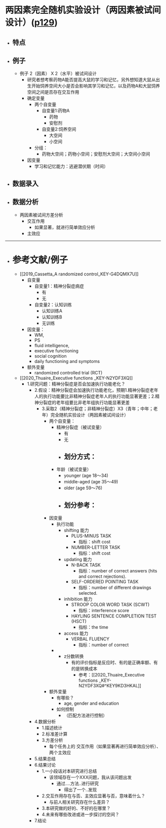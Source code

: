 # 两因素完全随机实验设计（两因素被试间设计）([p129](zotero://open-pdf/library/items/DYZBXYZ6?page=129&annotation=HSK5YG68))

- ## 特点
- ## 例子
	- 例子 2（因素） X 2（水平）被试间设计
		- 研究者想考察药物A能否提高大鼠的学习和记忆，另外想知道大鼠从出生开始饲养空间大小是否会影响其学习和记忆，以及药物A和大鼠饲养空间之间是否存在交互作用
		- 确定变量
			- 两个自变量
				- 自变量1:药物A
					- 药物
					- 安慰剂
				- 自变量2:饲养空间
					- 大空间
					- 小空间
			- 分组：
				- 药物大空间；药物小空间；安慰剂大空间；大空间小空间
		- 因变量
			- 学习和记忆能力：逃避潜伏期（时间）
- ## 数据录入
- ## 数据分析
	- 两因素被试间方差分析
		- 交互作用
			- 如果显著，就进行简单效应分析
		- 主效应

-----
- # 参考文献/例子
	- [[2019_Cassetta_A randomized control_KEY-G4DQMX7U]]
		- 自变量
			- 自变量1：精神分裂症病症
				- 有
				- 无
			- 自变量2：认知训练
				- 认知训练A
				- 认知训练B
				- 无训练
		- 因变量：
			- WM,
			- PS
			- fluid intelligence,
			- executive functioning
			- social cognition
			- daily functioning and symptoms
		- 额外变量
			- randomized controlled trial (RCT)
	- [[2020_Thuaire_Executive functions _KEY-N2YDF3XQ]]
		- 1.研究问题：精神分裂症是否会加速执行功能老化？
			-  2.假设：精神分裂症会加速执行功能老化，预期1.精神分裂症老年人的执行功能要比非精神分裂症老年人的执行功能显著更差；2.精神分裂症的老年组要比非老年组执行功能显著更差
				- 3.采取2（精神分裂症；非精神分裂症）X3（青年；中年；老年）完全随机实验设计（两因素被试间设计）
					- 两个自变量：
						- 精神分裂症（被试变量）
							- 有
							- 无
							- 划分方式：
								- 
						- 年龄（被试变量）
							- younger (age 18～34)
							- middle-aged (age 35～49)
							- older (age 59～76)
							- 划分参考：
								- 
					- 因变量
						- 执行功能
							- shifting 能力
								- PLUS-MINUS TASK
									- 指标：shift cost
								- NUMBER-LETTER TASK 
									- 指标：shift cost
							- updating 能力
								- N-BACK TASK
									- 指标：number of correct answers (hits and correct rejections).
								- SELF-ORDERED POINTING TASK
									- 指标：number of different drawings selected.
							- inhibition  能力
								- STROOP COLOR WORD TASK (SCWT)
									- 指标：interference score
								- HAYLING SENTENCE COMPLETION TEST (HSCT)
									- 指标：the time
							- access  能力
								- VERBAL FLUENCY
									- 指标：number of correct
						- * z分数转换
							- 有的评价指标是反应时、有的是正确率额、有的是转换成本
								- 参考：[[2020_Thuaire_Executive functions _KEY-N2YDF3XQ#^KEY9KD3HKAL]]
					- 额外变量
						- 有哪些？
							- age, gender and education 
						- 如何控制
							- （匹配方法进行控制）
			- 4.数据分析
				- 1.描述统计
				- 2.标准差计算
				- 3.方差分析
					- 每个任务上的 交互作用（如果显著再进行简单效应分析）、两个主效应
			- 5.结果总结
			- 6.结果讨论
				- 1.一小段话对本研究进行总结
					- 该领域存在一个XXX问题，我从该问题出发
						- 通过....方法..进行研究
							- 得出了一个..发现
				- 2.交互作用存在与否、主效应显著与否，意味着什么？
					- 与前人相关研究存在什么差异？
				- 3.本研究做的好的、不好的在哪里？
				- 4.未来有哪些改进或进一步探讨的空间？
			- 7.结论